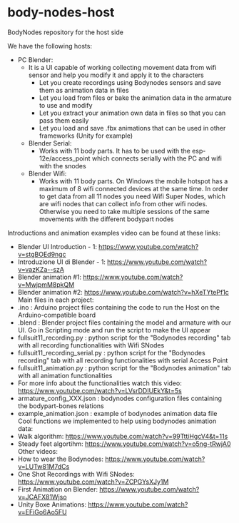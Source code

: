 # body-nodes-host
BodyNodes repository for the host side

We have the following hosts:
- PC Blender:
  - It is a UI capable of working collecting movement data from wifi sensor and help you modify it and apply it to the characters
    - Let you create recordings using Bodynodes sensors and save them as animation data in files
    - Let you load from files or bake the animation data in the armature to use and modify
    - Let you extract your animation own data in files so that you can pass them easily
	- Let you load and save .fbx animations that can be used in other frameworks (Unity for example)
  - Blender Serial:
    - Works with 11 body parts. It has to be used with the esp-12e/access_point which connects serially with the PC and wifi with the snodes
  - Blender Wifi:
    - Works with 11 body parts. On Windows the mobile hotspot has a maximum of 8 wifi connected devices at the same time. In order to get data from all 11 nodes you need Wifi Super Nodes, which are wifi nodes that can collect info from other wifi nodes. Otherwise you need to take multiple sessions of the same movements with the different bodypart nodes

Introductions and animation examples video can be found at these links:
  - Blender UI Introduction - 1: https://www.youtube.com/watch?v=stgBOEd9ngc
  - Introduzione UI di Blender - 1: https://www.youtube.com/watch?v=vazKZa--szA
  - Blender animation #1: https://www.youtube.com/watch?v=MwjpmM8pkQM
  - Blender animation #2: https://www.youtube.com/watch?v=hXeTYtePf1c
Main files in each project:
  - .ino : Arduino project files containing the code to run the Host on the Arduino-compatible board
  - .blend : Blender project files containing the model and armature with our UI. Go in Scripting mode and run the script to make the UI appear
  - fullsuit11_recording.py : python script for the "Bodynodes recording" tab with all recording functionalities with Wifi SNodes
  - fullsuit11_recording_serial.py : python script for the "Bodynodes recording" tab with all recording functionalities with serial Access Point
  - fullsuit11_animation.py : python script for the "Bodynodes animation" tab with all animation functionalities
  - For more info about the functionalities watch this video: https://www.youtube.com/watch?v=LVsrDDIUEkY&t=5s
  - armature_config_XXX.json : bodynodes configuration files containing the bodypart-bones relations
  - example_animation.json : example of bodynodes animation data file
Cool functions we implemented to help using bodynodes animation data:
  - Walk algorithm: https://www.youtube.com/watch?v=99TttiHgcV4&t=11s
  - Steady feet algortihm: https://www.youtube.com/watch?v=o5ng-tRwjA0
Other videos:
  - How to wear the Bodynodes: https://www.youtube.com/watch?v=LUTw81M7dCs
  - One Shot Recordings with Wifi SNodes: https://www.youtube.com/watch?v=ZCPGYsXJy1M
  - First Animation on Blender: https://www.youtube.com/watch?v=JCAFX81Wjso
  - Unity Boxe Animations: https://www.youtube.com/watch?v=EFiGo6Ao5FU
  

